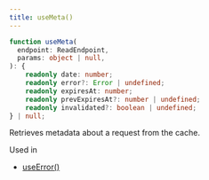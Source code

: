```yaml
---
title: useMeta()
---
```


```typescript
function useMeta(
  endpoint: ReadEndpoint,
  params: object | null,
): {
    readonly date: number;
    readonly error?: Error | undefined;
    readonly expiresAt: number;
    readonly prevExpiresAt?: number | undefined;
    readonly invalidated?: boolean | undefined;
} | null;
```

Retrieves metadata about a request from the cache.

Used in

- [useError()](./useError)
